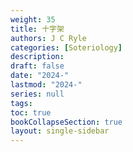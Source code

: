 ```yaml
---
weight: 35
title: 十字架
authors: J C Ryle
categories: [Soteriology]
description: 
draft: false
date: "2024-"
lastmod: "2024-"
series: null
tags:
toc: true
bookCollapseSection: true
layout: single-sidebar
---
```






